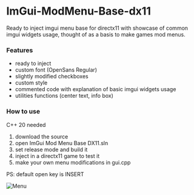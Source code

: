 # ImGui-ModMenu-Base-dx11
Ready to inject imgui menu base for directx11 with showcase of common imgui widgets usage, thought of as a basis to make games mod menus.

### Features

- ready to inject
- custom font (OpenSans Regular)
- slightly modified checkboxes
- custom style
- commented code with explanation of basic imgui widgets usage
- utilities functions (center text, info box)

### How to use
C++ 20 needed

1. download the source
2. open ImGui Mod Menu Base DX11.sln
3. set release mode and build it
4. inject in a directx11 game to test it
5. make your own menu modifications in gui.cpp

PS: default open key is INSERT

![Menu](https://i.imgur.com/9ua4Hgr.png)
